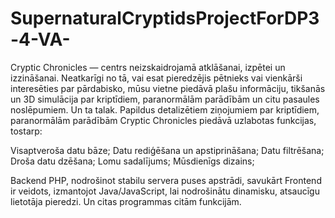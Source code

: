 # SupernaturalCryptidsProjectForDP3-4-VA-
Cryptic Chronicles — centrs neizskaidrojamā atklāšanai, izpētei un izzināšanai. Neatkarīgi no tā, vai esat pieredzējis pētnieks vai vienkārši interesēties par pārdabisko, mūsu vietne piedāvā plašu informāciju, tikšanās un 3D simulācija par kriptīdiem, paranormālām parādībām un citu pasaules noslēpumiem. Un ta talak.
Papildus detalizētiem ziņojumiem par kriptīdiem, paranormālām parādībām Cryptic Chronicles piedāvā uzlabotas funkcijas, tostarp:

Visaptveroša datu bāze;
Datu rediģēšana un apstiprināšana;
Datu filtrēšana;
Droša datu dzēšana;
Lomu sadalījums;
Mūsdienīgs dizains;

Backend PHP, nodrošinot stabilu servera puses apstrādi, savukārt Frontend ir veidots, izmantojot Java/JavaScript, lai nodrošinātu dinamisku, atsaucīgu lietotāja pieredzi.
Un citas programmas citām funkcijām.
